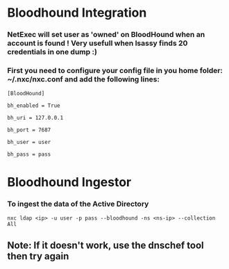 # Bloodhound Integration

### NetExec will set user as 'owned' on BloodHound when an account is found ! Very usefull when lsassy finds 20 credentials in one dump :)

### First you need to configure your config file in you home folder: ~/.nxc/nxc.conf and add the following lines:

    [BloodHound]

    bh_enabled = True

    bh_uri = 127.0.0.1

    bh_port = 7687

    bh_user = user

    bh_pass = pass

# Bloodhound Ingestor

### To ingest the data of the Active Directory

    nxc ldap <ip> -u user -p pass --bloodhound -ns <ns-ip> --collection All 

## Note: If it doesn't work, use the dnschef tool then try again
